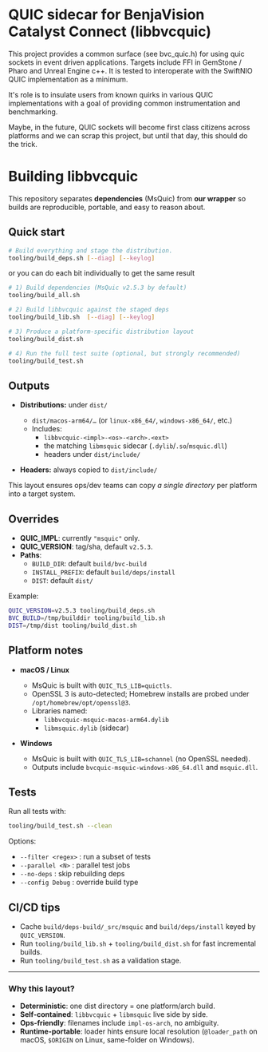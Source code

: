 # QUIC sidecar for BenjaVision Catalyst Connect (libbvcquic)

This project provides a common surface (see bvc_quic.h) for using quic sockets in event driven applications. Targets include FFI in GemStone / Pharo and Unreal Engine c++. It is tested to interoperate with the SwiftNIO QUIC implementation as a minimum.

It's role is to insulate users from known quirks in various QUIC implementations with a goal of providing common instrumentation and benchmarking.

Maybe, in the future, QUIC sockets will become first class citizens across platforms and we can scrap this project, but until that day, this should do the trick.

# Building libbvcquic

This repository separates **dependencies** (MsQuic) from **our wrapper** so builds are reproducible, portable, and easy to reason about.

## Quick start

```bash
# Build everything and stage the distribution.
tooling/build_deps.sh [--diag] [--keylog]
```

or you can do each bit individually to get the same result

```bash
# 1) Build dependencies (MsQuic v2.5.3 by default)
tooling/build_all.sh

# 2) Build libbvcquic against the staged deps
tooling/build_lib.sh  [--diag] [--keylog]

# 3) Produce a platform-specific distribution layout
tooling/build_dist.sh

# 4) Run the full test suite (optional, but strongly recommended)
tooling/build_test.sh
```

## Outputs

- **Distributions:** under `dist/`
  - `dist/macos-arm64/…` (or `linux-x86_64/`, `windows-x86_64/`, etc.)
  - Includes:
    - `libbvcquic-<impl>-<os>-<arch>.<ext>`  
    - the matching `libmsquic` sidecar (`.dylib`/`.so`/`msquic.dll`)  
    - headers under `dist/include/`

- **Headers:** always copied to `dist/include/`

This layout ensures ops/dev teams can copy *a single directory* per platform into a target system.

## Overrides

- **QUIC_IMPL**: currently `"msquic"` only.
- **QUIC_VERSION**: tag/sha, default `v2.5.3`.
- **Paths**:
  - `BUILD_DIR`: default `build/bvc-build`
  - `INSTALL_PREFIX`: default `build/deps/install`
  - `DIST`: default `dist/`

Example:
```bash
QUIC_VERSION=v2.5.3 tooling/build_deps.sh
BVC_BUILD=/tmp/builddir tooling/build_lib.sh
DIST=/tmp/dist tooling/build_dist.sh
```

## Platform notes

- **macOS / Linux**  
  - MsQuic is built with `QUIC_TLS_LIB=quictls`.  
  - OpenSSL 3 is auto-detected; Homebrew installs are probed under `/opt/homebrew/opt/openssl@3`.  
  - Libraries named:  
    - `libbvcquic-msquic-macos-arm64.dylib`  
    - `libmsquic.dylib` (sidecar)

- **Windows**  
  - MsQuic is built with `QUIC_TLS_LIB=schannel` (no OpenSSL needed).  
  - Outputs include `bvcquic-msquic-windows-x86_64.dll` and `msquic.dll`.

## Tests

Run all tests with:

```bash
tooling/build_test.sh --clean
```

Options:
- `--filter <regex>` : run a subset of tests
- `--parallel <N>`   : parallel test jobs
- `--no-deps`        : skip rebuilding deps
- `--config Debug`   : override build type

## CI/CD tips

- Cache `build/deps-build/_src/msquic` and `build/deps/install` keyed by `QUIC_VERSION`.  
- Run `tooling/build_lib.sh` + `tooling/build_dist.sh` for fast incremental builds.  
- Run `tooling/build_test.sh` as a validation stage.

---

### Why this layout?

- **Deterministic**: one dist directory = one platform/arch build.  
- **Self-contained**: `libbvcquic` + `libmsquic` live side by side.  
- **Ops-friendly**: filenames include `impl-os-arch`, no ambiguity.  
- **Runtime-portable**: loader hints ensure local resolution (`@loader_path` on macOS, `$ORIGIN` on Linux, same-folder on Windows).
